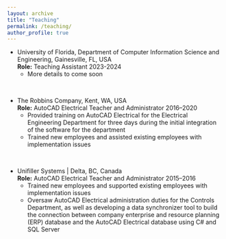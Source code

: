 ```yaml
---
layout: archive
title: "Teaching"
permalink: /teaching/
author_profile: true
---
```


* University of Florida, Department of Computer Information Science and Engineering, Gainesville, FL, USA <br/>
__Role:__ Teaching Assistant 2023-2024	<br/>
  - More details to come soon <br/>
<br/>

* The Robbins Company, Kent, WA, USA <br/> 
__Role:__ AutoCAD Electrical Teacher and Administrator	2016–2020<br/> 
  - Provided training on AutoCAD Electrical for the Electrical Engineering Department for three days during the initial integration of the software for the department <br/> 
  - Trained new employees and assisted existing employees with implementation issues <br/> 
<br/>

* Unifiller Systems | Delta, BC, Canada <br/>
__Role:__ AutoCAD Electrical Teacher and Administrator	2015–2016 <br/> 
  - Trained new employees and supported existing employees with implementation issues<br/> 
  - Oversaw AutoCAD Electrical administration duties for the Controls Department, as well as developing a data synchronizer tool to build the connection between company enterprise and resource planning (ERP) database and the AutoCAD Electrical database using C# and SQL Server <br/>
  <br/>
